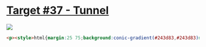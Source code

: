 # [Target #37 - Tunnel](https://cssbattle.dev/play/37)

![](https://cssbattle.dev/targets/37.png)

```HTML
<p><style>html{margin:25 75;background:conic-gradient(#243d83,#243d83)no-repeat#6592cf}html *{transform:rotate(15deg)}body{margin:50;padding:38 37 36 38;background:#6592cf}p{height:75;background:#243d83
```